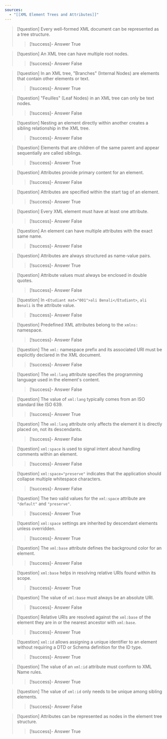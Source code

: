 ```yaml
---
sources:
  - "[[XML Element Trees and Attributes]]"
---
```

> [!question] Every well-formed XML document can be represented as a tree structure.
>> [!success]- Answer
>> True

> [!question] An XML tree can have multiple root nodes.
>> [!success]- Answer
>> False

> [!question] In an XML tree, "Branches" (Internal Nodes) are elements that contain other elements or text.
>> [!success]- Answer
>> True

> [!question] "Feuilles" (Leaf Nodes) in an XML tree can only be text nodes.
>> [!success]- Answer
>> False

> [!question] Nesting an element directly within another creates a sibling relationship in the XML tree.
>> [!success]- Answer
>> False

> [!question] Elements that are children of the same parent and appear sequentially are called siblings.
>> [!success]- Answer
>> True

> [!question] Attributes provide primary content for an element.
>> [!success]- Answer
>> False

> [!question] Attributes are specified within the start tag of an element.
>> [!success]- Answer
>> True

> [!question] Every XML element must have at least one attribute.
>> [!success]- Answer
>> False

> [!question] An element can have multiple attributes with the exact same name.
>> [!success]- Answer
>> False

> [!question] Attributes are always structured as name-value pairs.
>> [!success]- Answer
>> True

> [!question] Attribute values must always be enclosed in double quotes.
>> [!success]- Answer
>> False

> [!question] In `<Etudiant mat="001">ali Benali</Etudiant>`, `ali Benali` is the attribute value.
>> [!success]- Answer
>> False

> [!question] Predefined XML attributes belong to the `xmlns:` namespace.
>> [!success]- Answer
>> False

> [!question] The `xml:` namespace prefix and its associated URI must be explicitly declared in the XML document.
>> [!success]- Answer
>> False

> [!question] The `xml:lang` attribute specifies the programming language used in the element's content.
>> [!success]- Answer
>> False

> [!question] The value of `xml:lang` typically comes from an ISO standard like ISO 639.
>> [!success]- Answer
>> True

> [!question] The `xml:lang` attribute only affects the element it is directly placed on, not its descendants.
>> [!success]- Answer
>> False

> [!question] `xml:space` is used to signal intent about handling comments within an element.
>> [!success]- Answer
>> False

> [!question] `xml:space="preserve"` indicates that the application should collapse multiple whitespace characters.
>> [!success]- Answer
>> False

> [!question] The two valid values for the `xml:space` attribute are `"default"` and `"preserve"`.
>> [!success]- Answer
>> True

> [!question] `xml:space` settings are inherited by descendant elements unless overridden.
>> [!success]- Answer
>> True

> [!question] The `xml:base` attribute defines the background color for an element.
>> [!success]- Answer
>> False

> [!question] `xml:base` helps in resolving relative URIs found within its scope.
>> [!success]- Answer
>> True

> [!question] The value of `xml:base` must always be an absolute URI.
>> [!success]- Answer
>> False

> [!question] Relative URIs are resolved against the `xml:base` of the element they are in or the nearest ancestor with `xml:base`.
>> [!success]- Answer
>> True

> [!question] `xml:id` allows assigning a unique identifier to an element without requiring a DTD or Schema definition for the ID type.
>> [!success]- Answer
>> True

> [!question] The value of an `xml:id` attribute must conform to XML Name rules.
>> [!success]- Answer
>> True

> [!question] The value of `xml:id` only needs to be unique among sibling elements.
>> [!success]- Answer
>> False

> [!question] Attributes can be represented as nodes in the element tree structure.
>> [!success]- Answer
>> True